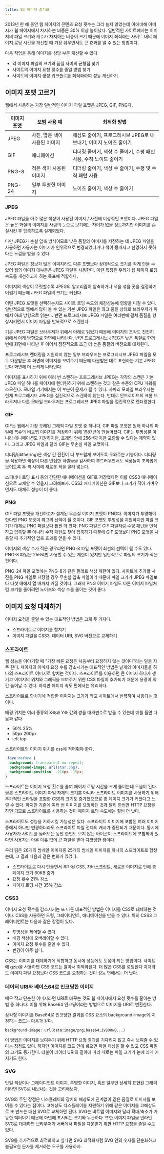 ```yaml
---
title: 03 이미지 최적화
---
```


2013년 한 해 동안 웹 페이지의 콘텐츠 요청 횟수는 그리 늘지 않았는데 이에비해 이미지가 웹 페이지에서 차지하는 비중은 30% 이상 늘어났다. 일반적인 사이트에서는 이미지의 파일 크기와 개수가 차지하는 비중이 크기 때문에 이미지 최적화는 사이트 내의 페이지 로딩 시간을 개선할 때 가장 쉬우면서도 큰 효과를 낼 수 있는 방법이다.

다음 작업을 통해 이미지를 상당 부분 개선할 수 있다.

- 각 이미지 파일의 크기와 품질 사이의 균형점 찾기
- 사이트의 이미지 요청 횟수를 줄일 방법 찾기
- 사이트의 이미지 생성 워크플로를 최적화하여 성능 개선하기

## 이미지 포맷 고르기

웹에서 사용하는 가장 일반적인 이미지 파일 포맷은 JPEG, GIF, PNG다.

| 이미지 포맷 | 모범 사용 예 | 최적화 방법 |
|--|--|--|
|JPEG| 사진, 많은 색이 사용된 이미지 | 해상도 줄이기, 프로그레시브 JPEG로 내보내기, 이미지 노이즈 줄이기 |
| GIF | 애니메이션 | 디더링 줄이기, 색상 수 줄이기, 수평 패턴 사용, 수직 노이드 줄이기 |
| PNG-8 | 적은 색이 사용된 이미지 | 디더링 줄이기, 색상 수 줄이기, 수평 및 수직 패턴 사용 |
| PNG-24 | 일부 투명한 이미지 | 노이즈 줄이기, 색상 수 줄이기 |

### JPEG

JPEG 파일을 아주 많은 색상이 사용된 이미지 / 사진에 이상적인 포맷이다. JPEG 파일은 높은 화질의 이미지를 사람의 눈으로 보기에는 차이가 없을 정도까지만 이미지를 손실시킨 후 압축하도록 설계되었다.

다만 JPEG가 손실 압축 방식이므로 낮은 품질의 이미지를 저장하는 데 JPEG 파일을 사용하면 사용자는 이미지가 인위적으로 변경되었다거나 색이 뭉개지고 선명하지 못하다는 느낌을 받을 수 있다.

JPEG 파일은 정보가 많은 이미지라도 다른 포맷보다 상대적으로 크기를 작게 만들 수 있어 웹의 이미지 대부분은 JPEG 파일을 사용한다. 이런 특징은 우리가 웹 페이지 로딩 속도를 개선하고자 하는 목표에 적합하다.

이미지의 색상이 뚜렷할수록 JPEG의 알고리즘이 압축하거나 색을 섞을 곳을 결정하기 어렵기 때문에 JPEG 파일의 크기는 커진다.

어떤 JPEG 포맷을 선택하는지도 사이트 로딩 속도의 체감성능에 영향을 미칠 수 있다. 일반적으로 웹에서 많이 볼 수 있는 기본 JPEG 파일은 최고 품질 상태로 브라우저가 위에서 아래 방향으로 읽는다. 반면 프로그레시브 JPEG 파일은 여러번에 걸쳐 품질을 향상시키면서 이미지 파일을 반복적으로 스캔한다.

기본 JPEG 파일은 브라우저가 위에서 아래로 읽었기 때문에 이미지의 조각도 천천히 위에서 아래 방향으로 화면에 나타난다. 반면 프로그레시브 JPEG은 낮은 품질로 한꺼번에 화면에 나타난 후 이어서 점진적으로 조금 더 높은 품질의 버전으로 대체된다.

프로그레시브 렌더링을 지원하지 않는 일부 브라우저는 프로그레시브 JPEG 파일을 모두 다운받은 후 화면에 이미지를 보여주기 때문에 다운받은 대로 표현하는 기본 JPEG보다 화면에 더 느리게 나타난다.

이미지를 표시하기 위해 여러 번 스캔하는 프로그레시브 JPEG는 각각의 스캔은 기본 JPEG 파일 하나를 페이지에 렌더링하기 위해 스캔하는 것과 같은 수준의 CPU 파워를 소모한다. 모바일 기기에서는 이 부분이 문제가 될 수 있다. 사파리 모바일 브라우저는 현재 프로그레시브 JPEG를 점진적으로 스캔하지 않는다. 반대로 안드로이드의 크롬 브라우저나 다른 모바일 브라우저는 프로그레시브 JPEG 파일을 점진적으로 렌더링한다.

### GIF

GIF는 웹에서 가장 오래된 그래픽 파일 포맷 중 하나다. GIF 파일 포맷은 원래 하나의 파일에 복수의 비트맵 이미지를 저장하기 위해 1987년에 만들어졌다. GIF는 투명성뿐 아니라 애니메이션도 지원하지만, 프레임 안에 256색까지만 포함할 수 있다는 제약이 있다. 그리고 JPEG 파일과 달리 GIF는 무손실 파일 포맷이다.

디더링(dithering)은 색상 간 전환이 더 부드럽게 보이도록 도와주는 기능이다. 디더링을 적용하면 색상이 다른 인접한 픽셀들을 검사하여 부드러우면서도 색상들이 조화롭게 보이도록 두 색 사이에 새로운 색을 골라 넣는다.

스피너나 로딩 표시 등의 간단한 애니메이션을 GIF로 저장했다면 이를 CSS3 애니메이션으로 교체할 수 있을지 고려해보자. CSS3 애니메이션은 GIF보다 크기가 작아 가벼우면서도 대체로 성능이 더 좋다.

### PNG

GIF 파일 포맷을 개선하고자 설계된 무손실 이미지 포맷이 PNG다. 이미지가 투명해야 한다면 PNG 포맷이 최고의 선택이 될 것이다. GIF 포맷도 투명성을 지원하지만 파일 크기가 대체로 PNG 파일보다 훨씬 더 크다. PNG 파일은 GIF 파일처럼 수평 패턴을 인식하고 압축할 뿐 아니라 수직 패턴도 찾아 압축하기 때문에 GIF 포맷보다 PNG 포맷을 사용할 때 추가적인 압축 효과를 얻을 수 있다.

이미지의 색상 수가 적은 경우라면 PNG-8 파일 포맷이 최선의 선택이 될 수도 있다. PNG-8 파일은 256색만 사용할 수 있는 제한이 있지만 일반적으로 파일의 크기가 작은 편이다.

PNG-24 파일 포맷에는 PNG-8과 같은 팔레트 색상 제한이 없다. 사이트에 추가할 사진을 PNG 파일로 저장할 경우 무손실 압축 파일이기 때문에 파일 크기가 JPEG 파일보다 다섯 배에서 열 배까지 커질 것이다. 그래서 PNG 이미지 파일도 다른 이미지 파일처럼 크기를 줄이려면 노이즈와 색상 수를 줄이는 것이 좋다.

## 이미지 요청 대체하기

이미지 요청을 줄일 수 있는 대표적인 방법은 크게 두 가지다.

- 스프라이트로 이미지를 합치기
- 이미지 파일을 CSS3, 데이터 URI, SVG 버전으로 교체하기

### 스프라이트

웹 성능을 이야기할 때 "가장 빠른 요청은 처음부터 요청하지 않는 것이다"라는 말을 자주 한다. 페이지의 이미지 요청 수를 감소시키는 대표적인 방법은 낱개의 이미지들을 하나의 스프라이트 이미지로 합치는 것이다. 스프라이트를 이용하면 큰 이미지 하나가 생기고 이미지의 위치와 그래픽을 보여주기 위한 CSS 파일이 추가되기 때문에 용량이 약간 늘어날 수 있다. 하지만 페이지 속도 면에서는 유리하다.

스프라이트로 합치기에 적합한 이미지는 크기가 작고 사이트에서 반복하여 사용되는 것이다.

배경 위치는 여러 종류의 X축과 Y축 값의 쌍을 매개변수로 받을 수 있는데 예를 들면 다음과 같다.

- 50% 25%
- 50px 200px
- left top

스프라이트의 이미지 위치를 css에 적어줘야 한다.

```css
.fave:before {
  background: transparent no-repeat;
  background-image: url(star.png);
  background-position: -216px -15px;
}
```

스프라이트는 이미지 요청 횟수를 줄여 페이지 로딩 시간을 크게 줄이는데 도움이 된다. 물론 스프라이트 이미지 파일 자체의 크기뿐 아니라 스프라이트 이미지를 사용하기 위해 추가적인 스타일을 포함한 CSS의 크기도 증가했으므로 총 페이지 크기가 커졌다고 느낄 수 있다. 하지만 기존에 여러 번 이미지를 요청하던 것과 달리 한번만 HTTP 요청을 하면 되므로 스프라이트를 사용하는 것이 페이지 로딩 속도에는 훨씬 더 낫다.

스프라이트도 성능을 저하시킬 가능성은 있다. 스프라이트 이미지에 포함된 여러 이미지 중에서 하나만 변경하더라도 스프라이트 파일 전체의 캐시가 중단되기 때문이다. 동시에 사용자가 사이트를 둘러보는 동안 한번도 보지 않는 아이콘이 스프라이트에 포함되어 있다면 사용자는 아무 이유 없이 큰 파일을 받아 디코딩한 셈이다.

우리 팀은 26개의 썸네일 이미지중 25개의 썸네일 이미지를 하나의 스프라이트로 합쳤는데, 그 결과 다음과 같은 변화가 있었다.

- 스프라이트로 다시 만들면서 추가된 CSS, 자바스크립트, 새로운 이미지로 인해 총 페이지 크기 60KB 증가
- 요청 횟수 21% 감소
- 페이지 로딩 시간 35% 감소

### CSS3

이미지 요청 횟수를 감소시키는 또 다른 대표적인 방법은 이미지를 CSS로 대체하는 것이다. CSS를 사용하면 도형, 그레이디언트, 애니메이션을 만들 수 있다. 특히 CSS3 그레이디언트는 다음과 같은 장점이 있다. 

- 투명성을 제어할 수 있다.
- 배경 색상에 오버레이할 수 있다.
- 이미지 요청 횟수를 줄일 수 있다.
- 변경이 아주 쉽다.

CSS는 이미지를 대체하기에 적합하고 동시에 성능에도 도움이 되는 방법이다. 사이트에 gzip을 사용하면 CSS 코드는 알아서 최적화된다. 더 많은 CSS를 로딩한다 치더라도 이미지 파일 요청보다 CSS 코드를 요청하는 것이 성능 면에서는 더 낫다.

### 데이터 URI와 베이스64로 인코딩한 이미지

매우 작고 단순한 이미지라면 URI로 바꾸는 것도 웹 페이지에서 요청 횟수를 줄이는 방법 중 하나다. 이를 위해 Base64 인코딩이라는 방법으로 이미지를 URI로 변환한다.

삼각형 이미지를 Base64로 인코딩한 결과를 CSS 요소의 background-image에 지정하는 코드는 다음과 같다.

```
background-image: url(data:image/png;base64,iVBORw0...)
```

이 방법은 이미지를 보여주기 위해 HTTP 요청 결과를 기다리지 않고 즉시 보여줄 수 있다는 장점도 있다. 하지만 이미지를 코드 안에 넣으면 파일 캐싱을 할 수 없고 CSS 파일의 크기도 증가한다. 더불어 데이터 URI의 길이에 따라 때로는 파일 크기가 눈에 띄게 커지기도 한다.

### SVG
단일 색상이나 그레이디언트 이미지, 투명한 이미지, 혹은 일부만 상세히 표현된 그래픽이라면 SVG로 내보내는 것을 고려해보자.

SVG의 주된 장점은 디스플레이의 장치의 해상도에 관계없이 같은 품질로 이미지를 보여줄 수 있다는 점이다. 고해상도 디스플레이를 지원하기 위해 같은 이미지를 고해상도로 또 만드는 대신 SVG로 교체하면 된다. SVG는 비트맵 이미지와 달리 확대/축소가 가능한 벡터이기 때문에 화면에 표시되는 크기와 무관하다. 또한 이미지 파일을 인라인 SVG로 대체하면 브라우저가 서버에서 파일을 다운받기 위한 HTTP 요청을 줄일 수도 있다.

SVG를 추가적으로 최적화하고 싶다면 SVG 최적화처럼 SVG 안의 숫자를 단순화하고 불필요한 문자를 제거하는 도구를 사용하자.
